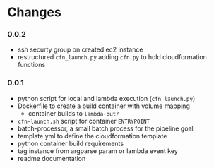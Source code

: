 # Changes

### 0.0.2
- ssh securty group on created ec2 instance
- restructured `cfn_launch.py` adding `cfn.py` to hold cloudformation functions

### 0.0.1
- python script for local and lambda execution (`cfn_launch.py`)
- Dockerfile to create a build container with volume mapping
    - container builds to `lambda-out/`
- `cfn-launch.sh` script for container `ENTRYPOINT`
- batch-processor, a small batch process for the pipeline goal
- template.yml to define the cloudformation template
- python container build requirements
- tag instance from argparse param or lambda event key
- readme documentation